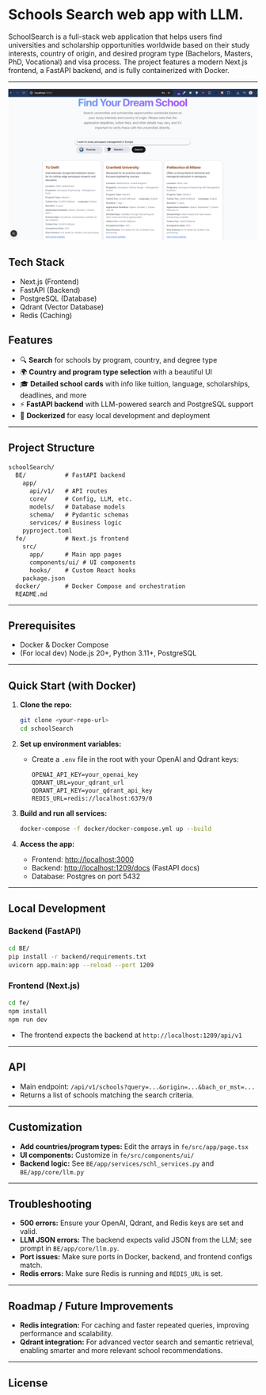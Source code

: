 # Schools Search web app with LLM.

SchoolSearch is a full-stack web application that helps users find universities and scholarship opportunities worldwide based on their study interests, country of origin, and desired program type (Bachelors, Masters, PhD, Vocational) and visa process. The project features a modern Next.js frontend, a FastAPI backend, and is fully containerized with Docker.

---

![SchoolSearch](/fe/public/schoolpage.png)

## Tech Stack

- Next.js (Frontend)
- FastAPI (Backend)
- PostgreSQL (Database)
- Qdrant (Vector Database)
- Redis (Caching)



## Features

- 🔍 **Search** for schools by program, country, and degree type
- 🌍 **Country and program type selection** with a beautiful UI
- 🎓 **Detailed school cards** with info like tuition, language, scholarships, deadlines, and more
- ⚡ **FastAPI backend** with LLM-powered search and PostgreSQL support
- 🐳 **Dockerized** for easy local development and deployment

---

## Project Structure

```
schoolSearch/
  BE/           # FastAPI backend
    app/
      api/v1/   # API routes
      core/     # Config, LLM, etc.
      models/   # Database models
      schema/   # Pydantic schemas
      services/ # Business logic
    pyproject.toml
  fe/           # Next.js frontend
    src/
      app/      # Main app pages
      components/ui/ # UI components
      hooks/    # Custom React hooks
    package.json
  docker/       # Docker Compose and orchestration
  README.md
```

---

## Prerequisites

- Docker & Docker Compose
- (For local dev) Node.js 20+, Python 3.11+, PostgreSQL

---

## Quick Start (with Docker)

1. **Clone the repo:**
   ```bash
   git clone <your-repo-url>
   cd schoolSearch
   ```

2. **Set up environment variables:**
   - Create a `.env` file in the root with your OpenAI and Qdrant keys:
     ```
     OPENAI_API_KEY=your_openai_key
     QDRANT_URL=your_qdrant_url
     QDRANT_API_KEY=your_qdrant_api_key
     REDIS_URL=redis://localhost:6379/0
     ```

3. **Build and run all services:**
   ```bash
   docker-compose -f docker/docker-compose.yml up --build
   ```

4. **Access the app:**
   - Frontend: [http://localhost:3000](http://localhost:3000)
   - Backend: [http://localhost:1209/docs](http://localhost:1209/docs) (FastAPI docs)
   - Database: Postgres on port 5432

---

## Local Development

### Backend (FastAPI)
```bash
cd BE/
pip install -r backend/requirements.txt
uvicorn app.main:app --reload --port 1209
```

### Frontend (Next.js)
```bash
cd fe/
npm install
npm run dev
```
- The frontend expects the backend at `http://localhost:1209/api/v1`

---

## API

- Main endpoint: `/api/v1/schools?query=...&origin=...&bach_or_mst=...`
- Returns a list of schools matching the search criteria.

---

## Customization

- **Add countries/program types:** Edit the arrays in `fe/src/app/page.tsx`
- **UI components:** Customize in `fe/src/components/ui/`
- **Backend logic:** See `BE/app/services/schl_services.py` and `BE/app/core/llm.py`

---

## Troubleshooting

- **500 errors:** Ensure your OpenAI, Qdrant, and Redis keys are set and valid.
- **LLM JSON errors:** The backend expects valid JSON from the LLM; see prompt in `BE/app/core/llm.py`.
- **Port issues:** Make sure ports in Docker, backend, and frontend configs match.
- **Redis errors:** Make sure Redis is running and `REDIS_URL` is set.

---

## Roadmap / Future Improvements

- **Redis integration:** For caching and faster repeated queries, improving performance and scalability.
- **Qdrant integration:** For advanced vector search and semantic retrieval, enabling smarter and more relevant school recommendations.

---

## License
